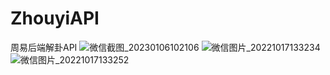 # ZhouyiAPI
周易后端解卦API
![微信截图_20230106102106](https://user-images.githubusercontent.com/7044085/210918848-5221b700-497f-4876-84c0-56fcf02b3108.png)
![微信图片_20221017133234](https://user-images.githubusercontent.com/7044085/210918857-394681a9-a9d8-4d6d-a439-c5c90113131c.jpg)
![微信图片_20221017133252](https://user-images.githubusercontent.com/7044085/210918867-368ebb25-1a8c-4152-bf51-135f78b81598.jpg)
